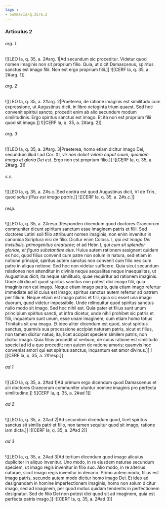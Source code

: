 ```yaml
---
tags : 
- Summa/Ia/q.35/a.2
---
```


### Articulus 2

###### arg. 1
![[LEO Ia, q. 35, a. 2#arg. 1|Ad secundum sic proceditur. Videtur quod nomen imaginis non sit proprium filio. Quia, ut dicit Damascenus, spiritus sanctus est imago filii. Non est ergo proprium filii.]]
![[CERF Ia, q. 35, a. 2#arg. 1]]

###### arg. 2
![[LEO Ia, q. 35, a. 2#arg. 2|Praeterea, de ratione imaginis est similitudo cum expressione, ut Augustinus dicit, in libro octoginta trium quaest. Sed hoc convenit spiritui sancto, procedit enim ab alio secundum modum similitudinis. Ergo spiritus sanctus est imago. Et ita non est proprium filii quod sit imago.]]
![[CERF Ia, q. 35, a. 2#arg. 2]]

###### arg. 3
![[LEO Ia, q. 35, a. 2#arg. 3|Praeterea, homo etiam dicitur imago Dei, secundum illud I ad Cor. XI, *vir non debet velare caput suum, quoniam imago et gloria Dei est*. Ergo non est proprium filio.]]
![[CERF Ia, q. 35, a. 2#arg. 3]]

###### s.c.
![[LEO Ia, q. 35, a. 2#s.c.|Sed contra est quod Augustinus dicit, VI de Trin., quod *solus filius est imago patris*.]]
![[CERF Ia, q. 35, a. 2#s.c.]]

###### resp.
![[LEO Ia, q. 35, a. 2#resp.|Respondeo dicendum quod doctores Graecorum communiter dicunt spiritum sanctum esse imaginem patris et filii. Sed doctores Latini soli filio attribuunt nomen imaginis, non enim invenitur in canonica Scriptura nisi de filio. Dicitur enim Coloss. I, *qui est imago Dei invisibilis, primogenitus creaturae*; et ad Hebr. I, *qui cum sit splendor gloriae, et figura substantiae eius*. Huius autem rationem assignant quidam ex hoc, quod filius convenit cum patre non solum in natura, sed etiam in notione principii, spiritus autem sanctus non convenit cum filio nec cum patre in aliqua notione. Sed hoc non videtur sufficere. Quia sicut secundum relationes non attenditur in divinis neque aequalitas neque inaequalitas, ut Augustinus dicit; ita neque similitudo, quae requiritur ad rationem imaginis. Unde alii dicunt quod spiritus sanctus non potest dici imago filii, quia imaginis non est imago. Neque etiam imago patris, quia etiam imago refertur immediate ad id cuius est imago; spiritus sanctus autem refertur ad patrem per filium. Neque etiam est imago patris et filii, quia sic esset una imago duorum, quod videtur impossibile. Unde relinquitur quod spiritus sanctus nullo modo sit imago. Sed hoc nihil est. Quia pater et filius sunt unum principium spiritus sancti, ut infra dicetur, unde nihil prohibet sic patris et filii, inquantum sunt unum, esse unam imaginem; cum etiam homo totius Trinitatis sit una imago. Et ideo aliter dicendum est quod, sicut spiritus sanctus, quamvis sua processione accipiat naturam patris, sicut et filius, non tamen dicitur natus; ita, licet accipiat speciem similem patris, non dicitur imago. Quia filius procedit ut verbum, de cuius ratione est similitudo speciei ad id a quo procedit; non autem de ratione amoris; quamvis hoc conveniat amori qui est spiritus sanctus, inquantum est amor divinus.]]
![[CERF Ia, q. 35, a. 2#resp.]]

###### ad 1
![[LEO Ia, q. 35, a. 2#ad 1|Ad primum ergo dicendum quod Damascenus et alii doctores Graecorum communiter utuntur nomine imaginis pro perfecta similitudine.]]
![[CERF Ia, q. 35, a. 2#ad 1]]

###### ad 2
![[LEO Ia, q. 35, a. 2#ad 2|Ad secundum dicendum quod, licet spiritus sanctus sit similis patri et filio, non tamen sequitur quod sit imago, ratione iam dicta.]]
![[CERF Ia, q. 35, a. 2#ad 2]]

###### ad 3
![[LEO Ia, q. 35, a. 2#ad 3|Ad tertium dicendum quod imago alicuius dupliciter in aliquo invenitur. Uno modo, in re eiusdem naturae secundum speciem, ut imago regis invenitur in filio suo. Alio modo, in re alterius naturae, sicut imago regis invenitur in denario. Primo autem modo, filius est imago patris, secundo autem modo dicitur homo imago Dei. Et ideo ad designandam in homine imperfectionem imaginis, homo non solum dicitur imago, sed ad imaginem, per quod motus quidam tendentis in perfectionem designatur. Sed de filio Dei non potest dici quod sit ad imaginem, quia est perfecta patris imago.]]
![[CERF Ia, q. 35, a. 2#ad 3]]

